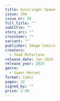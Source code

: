 ```yaml
---
title: Gunslinger Spawn
issue: 39A
issue_nr: 39
full_title: ""
subtitle: ""
story_arc: ""
crossover: ""
variant: ""
publisher: Image Comics
creators:
  - Todd McFarlane
release_date: Jan 2025
release_year: 2025
genre:
  - Super-Heroes
format: Comic
pages: 32
signed_by: ""
price: 2.99
---
```

